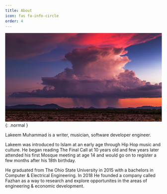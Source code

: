 ```yaml
---
title: About
icon: fas fa-info-circle
order: 4
---
```



![Desktop View](/assets/img/about-temp.jpeg){: .normal }

Lakeem Muhammad is a writer, musician, software developer engineer.  

Lakeem was introduced to Islam at an early age through Hip Hop music and culture. He began reading The Final Call at 10 years old and few years later attended his first Mosque meeting at age 14 and would go on to register a few months after his 18th birthday.  

He graduated from The Ohio State University in 2015 with a bachelors in Computer & Electrical Engineering. In 2018 He founded a company called Fazhan as a way to research and explore opportunites in the areas of engineering & economic development.
